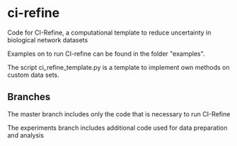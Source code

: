 # ci-refine
Code for CI-Refine, a computational template to reduce uncertainty in biological network datasets

Examples on to run CI-refine can be found in the folder "examples". 

The script ci_refine_template.py is a template to implement own methods on custom data sets. 


Branches
--------
The master branch includes only the code that is necessary to run CI-Refine

The experiments branch includes additional code used for data preparation and analysis 
